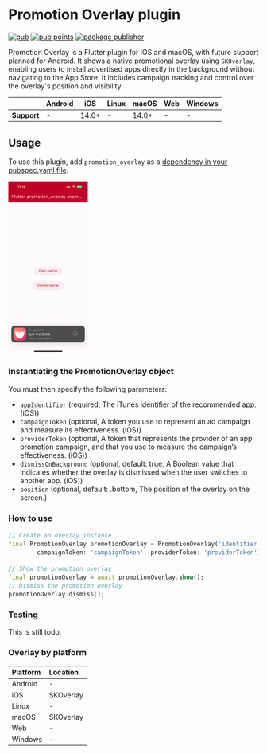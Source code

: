 # Promotion Overlay plugin

[![pub](https://img.shields.io/badge/pub-v1.0.2-blue)](https://pub.dev/packages/promotion_overlay)
[![pub points](https://img.shields.io/pub/points/promotion_overlay?logo=dart&label=pub%20points )](https://pub.dev/packages/promotion_overlay)
[![package publisher](https://img.shields.io/badge/publisher-PsyCat%20Games-%23ff1b3d)](https://pub.dev/publishers/psycatgames.com)

Promotion Overlay is a Flutter plugin for iOS and macOS, with future support planned for Android. It shows a native promotional overlay using `SKOverlay`, enabling users to install advertised apps directly in the background without navigating to the App Store. It includes campaign tracking and control over the overlay's position and visibility.

|             | Android | iOS   | Linux | macOS  | Web | Windows     |
|-------------|---------|-------|-------|--------|-----|-------------|
| **Support** |    -    | 14.0+ |   -   |  14.0+ |  -  |      -      |

## Usage
To use this plugin, add `promotion_overlay` as a [dependency in your pubspec.yaml file](https://flutter.dev/docs/development/platform-integration/platform-channels).

<img src="https://raw.githubusercontent.com/psycatgames/promotion_overlay/main/assets/screenshot.jpeg" alt="drawing" width="160"/>

### Instantiating the PromotionOverlay object
You must then specify the following parameters:

- `appIdentifier` (required, The iTunes identifier of the recommended app. (iOS))
- `campaignToken` (optional, A token you use to represent an ad campaign and measure its effectiveness. (iOS))
- `providerToken` (optional, A token that represents the provider of an app promotion campaign, and that you use to measure the campaign’s effectiveness. (iOS))
- `dismissOnBackground` (optional, default: true, A Boolean value that indicates whether the overlay is dismissed when the user switches to another app. (iOS))
- `position` (optional, default: .bottom, The position of the overlay on the screen.)

### How to use
<?code-excerpt "readme_excerpts.dart (Read)"?>
```dart
// Create an overlay instance
final PromotionOverlay promotionOverlay = PromotionOverlay('identifier',
        campaignToken: 'campaignToken', providerToken: 'providerToken');

// Show the promotion overlay
final promotionOverlay = await promotionOverlay.show();
// Dismiss the promotion overlay
promotionOverlay.dismiss();
```

### Testing

This is still todo.

### Overlay by platform

| Platform | Location |
| :--- | :--- |
| Android | - |
| iOS | SKOverlay |
| Linux | - |
| macOS | SKOverlay |
| Web | - |
| Windows | - |